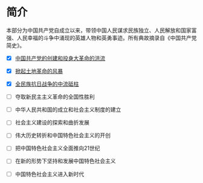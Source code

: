 # 简介
本部分为中国共产党自成立以来，带领中国人民谋求民族独立、人民解放和国家富强、人民幸福的斗争中涌现的英雄人物和英勇事迹。所有典故摘录自《中国共产党简史》。

- [x] [中国共产党的创建和投身大革命的洪流](./1.中国共产党的创建和投身大革命的洪流.md)
- [x] [掀起土地革命的风暴](./2.掀起土地改革的风暴.md)
- [x] [全民族抗日战争的中流砥柱](./3.全民族抗日战争的中流砥柱.md)
- [ ] 夺取新民主主义革命的全国性胜利
- [ ] 中华人民共和国的成立和社会主义制度的建立
- [ ] 社会主义建设的探索和曲折发展
- [ ] 伟大历史转折和中国特色社会主义的开创
- [ ] 把中国特色社会主义全面推向21世纪
- [ ] 在新的形势下坚持和发展中国特色社会主义
- [ ] 中国特色社会主义进入新时代


